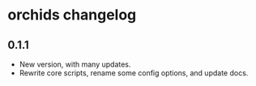 # orchids changelog

## 0.1.1

- New version, with many updates.
- Rewrite core scripts, rename some config options, and update docs. 